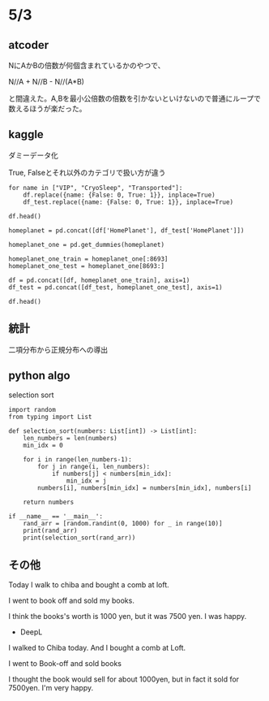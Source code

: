 # 5/3

## atcoder

NにAかBの倍数が何個含まれているかのやつで、

N//A + N//B - N//(A*B)

と間違えた。A,Bを最小公倍数の倍数を引かないといけないので普通にループで数えるほうが楽だった。


## kaggle

ダミーデータ化

True, Falseとそれ以外のカテゴリで扱い方が違う

```
for name in ["VIP", "CryoSleep", "Transported"]:
    df.replace({name: {False: 0, True: 1}}, inplace=True)
    df_test.replace({name: {False: 0, True: 1}}, inplace=True)

df.head()
```


```
homeplanet = pd.concat([df['HomePlanet'], df_test['HomePlanet']])

homeplanet_one = pd.get_dummies(homeplanet)

homeplanet_one_train = homeplanet_one[:8693]
homeplanet_one_test = homeplanet_one[8693:]

df = pd.concat([df, homeplanet_one_train], axis=1)
df_test = pd.concat([df_test, homeplanet_one_test], axis=1)

df.head()
```
## 統計

二項分布から正規分布への導出

## python algo

selection sort

```
import random
from typing import List

def selection_sort(numbers: List[int]) -> List[int]:
    len_numbers = len(numbers)
    min_idx = 0

    for i in range(len_numbers-1):
        for j in range(i, len_numbers):
            if numbers[j] < numbers[min_idx]:
                min_idx = j
        numbers[i], numbers[min_idx] = numbers[min_idx], numbers[i]

    return numbers

if __name__ == '__main__':
    rand_arr = [random.randint(0, 1000) for _ in range(10)]
    print(rand_arr)
    print(selection_sort(rand_arr))

```
## その他

Today I walk to chiba and bought a comb at loft.

I went to book off and sold my books.

I think the books's worth is 1000 yen, but it was 7500 yen. I was happy.

- DeepL

I walked to Chiba today. And I bought a comb at Loft.

I went to Book-off and sold books

I thought the book would sell for about 1000yen, but in fact it sold for 7500yen. I'm very happy.

